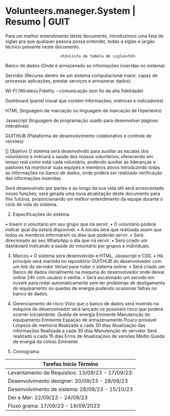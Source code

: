 # Volunteers.maneger.System | Resumo | GUIT 

Para um melhor entendimento deste documento, introduzimos uma lista de siglas pra que qualquer pessoa possa entender, todas a siglas e jargão técnico presente neste documento.


                            <h3>Lista de tabela de siglas<h3>

Banco de dados (Onde é armazenado as informações inseridas no sistema)

Servidor (Recurso dentro de um sistema computacional maior, capaz de processar aplicações, prestar serviços e armazenar dados)

WI-FI (Wireless Fidelity – comunicação sem fio de alta fidelidade)

Dashboard (painel visual que contém informações, métricas e indicadores)

HTML (linguagem de marcação ou linguagem de marcação de Hipertexto) 

Javascript (linguagem de programação usado para desenvolver páginas interativas)

GUITHUB (Plataforma de desenvolvimento colaborativo e controle de versões)



[]	Objetivo
O sistema será desenvolvido para auxiliar as escalas dos voluntários e indicará a saúde dos nossos voluntários, oferecendo em tempo real como está cada voluntário, podendo auxiliar as lideranças e pastores há monitorar suas equipes e membros ativos introduzindo todas as informações no banco de dados, onde poderá ser realizado verificação das informações inseridas.

Será desenvolvido por partes e ao longo da sua vida útil será acrescentado novas funções, será gerada uma nova atualização deste documento para fins futuros, proporcionando um melhor entendimento da equipe durante o ciclo de vida do sistema.


2.	Especificações do sistema

•	Inserir o voluntário em seu grupo que irá servir.
•	O voluntário poderá indicar qual dia estará disponível.
•	A escala será que realizada assim que todos os membros informarem os dias que poderão servir.
•	Será direcionado ao seu WhatsApp o dia que irá servir.
•	Será criado um dashboard indicando a saúde do voluntário por grupos e individuais.

3.	 Marcos
•	O sistema será desenvolvido e HTML, Javascript e CSS.
•	Há princípio será mantido no repositório GUITHUB do desenvolvedor com um link do servidor Versel para rodar o sistema online.
•	Será criado um Banco de dados inicialmente na máquina do desenvolvedor onde deixar online 24h com usuário e senha.
•	Será escalonado um servido em nuvem para rodar automaticamente sem ter problemas de desligamento do equipamento ou quedas de energia podendo ocasionar falhas no banco de dados.

4.	Gerenciamento de risco
Visto que o banco de dados será inserido na máquina do desenvolvedor será lançado os possíveis risco que poderá ocorrer inicialmente.
Queda de energia	Eminente
Manutenção do equipamento	Eminente
Espação de armazenamento 	Pouco provável 
Limpeza de memória	Realizada a cada 30 dias
Atualização das informações	Realizada a cada 30 dias
Manutenção do servidor	Será realizado a cada 15 dias
Erros de Atualizações de versões	Médio
Queda de energia da celesc	Eminente

3.	Cronograma 

|Tarefas	Início	Término|
|-|
|Levantamento de Requisitos:	13/09/23	- 17/09/23:
|Desenvolvimento designer:	20/09/23	- 28/09/23|
|Desenvolvimento de sistema:	28/09/23 - 15/10/23|
|Der e Mer:	22/09/23 - 24/09/23|
|Fluxo grama:	17/09/23 - 19/09/2023|

